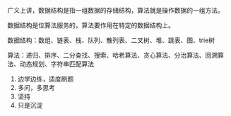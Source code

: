
广义上讲，数据结构是指一组数据的存储结构，算法就是操作数据的一组方法。

数据结构是位算法服务的，算法要作用在特定的数据结构上。

数据结构：数组、链表、栈、队列、散列表、二叉树、堆、跳表、图、trie树

算法：递归、排序、二分查找、搜索、哈希算法、贪心算法、分治算法、回溯算法、动态规划、字符串匹配算法

1. 边学边练，适度刷题
2. 多问，多思考
3. 坚持
4. 只是沉淀


```python

```
